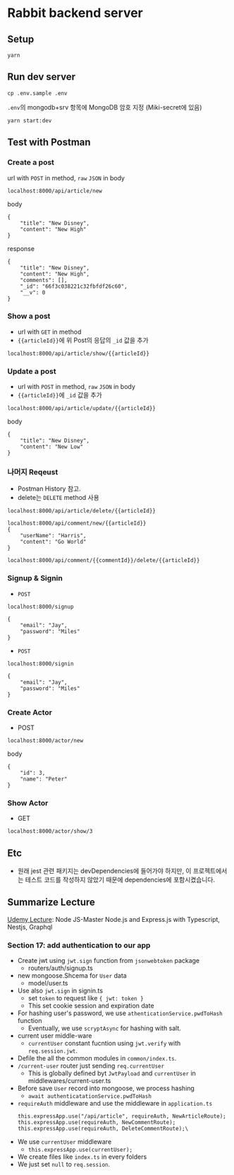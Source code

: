 # Rabbit backend server

## Setup
```
yarn
```

## Run dev server
```
cp .env.sample .env
```
`.env`의 mongodb+srv 항목에 MongoDB 암호 지정 (Miki-secret에 있음)
```
yarn start:dev
```

## Test with Postman
### Create a post
url with `POST` in method, `raw` `JSON` in body
```
localhost:8000/api/article/new
```

body
```
{
    "title": "New Disney",
    "content": "New High"
}
```
response
```
{
    "title": "New Disney",
    "content": "New High",
    "comments": [],
    "_id": "66f3c038221c32fbfdf26c60",
    "__v": 0
}
```

### Show a post
- url with `GET` in method
- `{{articleId}}`에 위 Post의 응답의 `_id` 값을 추가
```
localhost:8000/api/article/show/{{articleId}}
```

### Update a post
- url with `POST` in method, `raw` `JSON` in body
- `{{articleId}}`에 `_id` 값을 추가
```
localhost:8000/api/article/update/{{articleId}}
```

body
```
{
    "title": "New Disney",
    "content": "New Low"
}
```

### 나머지 Reqeust
- Postman History 참고.
- delete는 `DELETE` method 사용
```
localhost:8000/api/article/delete/{{articleId}}
```
```
localhost:8000/api/comment/new/{{articleId}}
{
    "userName": "Harris",
    "content": "Go World"
}
```
```
localhost:8000/api/comment/{{commentId}}/delete/{{articleId}}
```

### Signup & Signin
- `POST`
```
localhost:8000/signup
```
```
{
    "email": "Jay",
    "password": "Miles"
}
```

- `POST`
```
localhost:8000/signin
```
```
{
    "email": "Jay",
    "password": "Miles"
}
```

### Create Actor
- POST
```
localhost:8000/actor/new
```

body
```
{
    "id": 3,
    "name": "Peter"
}
```

### Show Actor
- GET
```
localhost:8000/actor/show/3
```

## Etc
- 원래 jest 관련 패키지는 devDependencies에 들어가야 하지만, 이 프로젝트에서는 테스트 코드를 작성하지 않았기 때문에 dependencies에 포함시켰습니다.

## Summarize Lecture  
[Udemy Lecture](https://www.udemy.com/course/express-typescript-nodejs-mongodb-more-the-real-path/learn/lecture/34353848#overview): Node JS-Master Node.js and Express.js with Typescript, Nestjs, Graphql

### Section 17: add authentication to our app
- Create jwt using `jwt.sign` function from `jsonwebtoken` package
  - routers/auth/signup.ts
- new mongoose.Shcema for `User` data
  - model/user.ts
-  Use also `jwt.sign` in signin.ts
   -  set `token` to request like `{ jwt: token }`
   -  This set cookie session and expiration date
- For hashing user's password, we use `athenticationService.pwdToHash` function
  - Eventually, we use `scryptAsync` for hashing with salt.
- current user middle-ware
  - `currentUser` constant fucntion using `jwt.verify` with `req.session.jwt`.
- Defile the all the common modules in `common/index.ts`.
- `/current-user` router just sending `req.currentUser`
  - This is globally defined byt `JwtPayload` and `currentUser` in middlewares/current-user.ts
- Before save `User` record into mongoose, we process hashing
  - `await authenticatationService.pwdToHash`
- `requireAuth` middleware and use the middleware in `application.ts`
    ```
    this.expressApp.use("/api/article", requireAuth, NewArticleRoute);
    this.expressApp.use(requireAuth, NewCommentRoute);
    this.expressApp.use(requireAuth, DeleteCommentRoute);\
    ```
- We use `currentUser` middleware
  - `this.expressApp.use(currentUser);`
- We create files like `index.ts` in every folders
- We just set `null` to `req.session`.